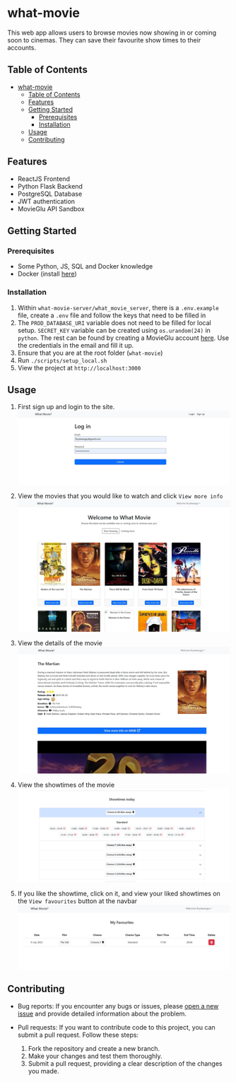 # what-movie

This web app allows users to browse movies now showing in or coming soon to cinemas. They can save their favourite show times to their accounts.

## Table of Contents

- [what-movie](#what-movie)
  - [Table of Contents](#table-of-contents)
  - [Features](#features)
  - [Getting Started](#getting-started)
    - [Prerequisites](#prerequisites)
    - [Installation](#installation)
  - [Usage](#usage)
  - [Contributing](#contributing)

## Features

- ReactJS Frontend
- Python Flask Backend
- PostgreSQL Database
- JWT authentication
- MovieGlu API Sandbox

## Getting Started

### Prerequisites

- Some Python, JS, SQL and Docker knowledge
- Docker (install [here](https://docs.docker.com/get-docker/))

### Installation

1. Within `what-movie-server/what_movie_server`, there is a `.env.example` file, create a `.env` file and follow the keys that need to be filled in
2. The `PROD_DATABASE_URI` variable does not need to be filled for local setup. `SECRET_KEY` variable can be created using `os.urandom(24)` in `python`. The rest can be found by creating a MovieGlu account [here](https://developer.movieglu.com/). Use the credentials in the email and fill it up.
3. Ensure that you are at the root folder (`what-movie`)
4. Run `./scripts/setup_local.sh`
5. View the project at `http://localhost:3000`

## Usage

1. First sign up and login to the site.
![Login](assets/login.jpg)

2. View the movies that you would like to watch and click `View more info`
![Homepage](assets/homepage.jpg)

3. View the details of the movie
![Moviepage](assets/moviepage.jpg)

3. View the showtimes of the movie
![Showtimes](assets/showtimes.jpg)

4. If you like the showtime, click on it, and view your liked showtimes on the `View favourites` button at the navbar
![Favourites](assets/favourites.jpg)


## Contributing

- Bug reports: If you encounter any bugs or issues, please [open a new issue](https://github.com/Parzivalxx/what-movie/issues) and provide detailed information about the problem.

- Pull requests: If you want to contribute code to this project, you can submit a pull request. Follow these steps:
  1. Fork the repository and create a new branch.
  2. Make your changes and test them thoroughly.
  3. Submit a pull request, providing a clear description of the changes you made.
